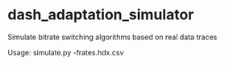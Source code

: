 dash_adaptation_simulator
=========================

Simulate bitrate switching algorithms based on real data traces

Usage:
simulate.py -frates.hdx.csv
